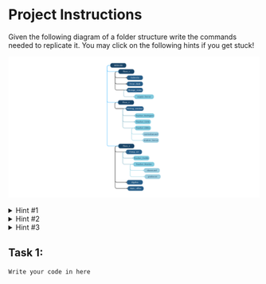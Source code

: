 # Project Instructions
Given the following diagram of a folder structure write the commands needed to replicate it. You may click on the following hints if you get stuck!

![Diagram for project portion, shows folders for the first 3 floors of MESA SB](imgs/tri-1-task-1.png)
<details>
  <summary> 
    Hint #1
  </summary>
  In the diagram provided what are the different levels you need to create? Is there a command you can use to build multiple folders at once?
</details>

<details>
  <summary> 
    Hint #2 
  </summary>
  In the diagram provided which of the elements in the directory are folders? Which of them are files?
  What is the command to create a folder? Which is the command to build a file?
</details>

<details>
  <summary> 
    Hint #3 
  </summary>
  
  If there is a __nested__ folder or file what commands would we need to do first to navigate to our holding folder?
  
  A nested folder or file means that the folder or file is within another folder. 
  
  Example of nested folder: 
  
  ![Example of nested folder, there is a folder within another folder](imgs/nested-folder-example.png)
  
  In this example `Folder A` is nested within the `Main` folder.
  
</details>

## Task 1: 

```
Write your code in here
```
